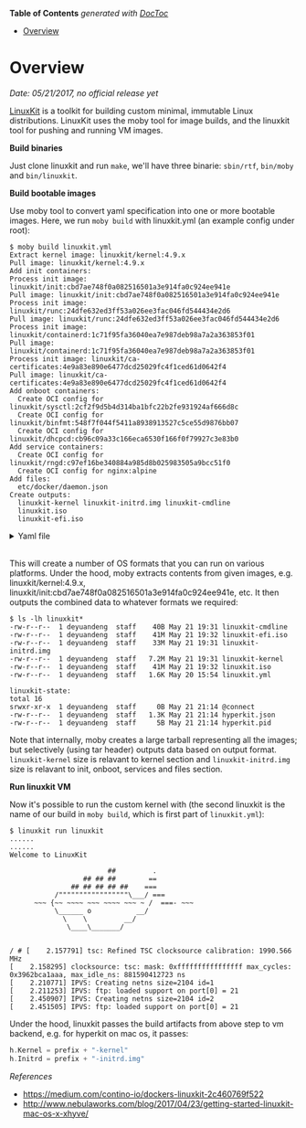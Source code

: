 <!-- START doctoc generated TOC please keep comment here to allow auto update -->
<!-- DON'T EDIT THIS SECTION, INSTEAD RE-RUN doctoc TO UPDATE -->
**Table of Contents**  *generated with [DocToc](https://github.com/thlorenz/doctoc)*

- [Overview](#overview)

<!-- END doctoc generated TOC please keep comment here to allow auto update -->

# Overview

*Date: 05/21/2017, no official release yet*

[LinuxKit](https://github.com/linuxkit/linuxkit) is a toolkit for building custom minimal, immutable
Linux distributions. LinuxKit uses the moby tool for image builds, and the linuxkit tool for pushing
and running VM images.

**Build binaries**

Just clone linuxkit and run `make`, we'll have three binarie: `sbin/rtf`, `bin/moby` and `bin/linuxkit`.

**Build bootable images**

Use moby tool to convert yaml specification into one or more bootable images. Here, we run `moby build`
with linuxkit.yml (an example config under root):

```
$ moby build linuxkit.yml
Extract kernel image: linuxkit/kernel:4.9.x
Pull image: linuxkit/kernel:4.9.x
Add init containers:
Process init image: linuxkit/init:cbd7ae748f0a082516501a3e914fa0c924ee941e
Pull image: linuxkit/init:cbd7ae748f0a082516501a3e914fa0c924ee941e
Process init image: linuxkit/runc:24dfe632ed3ff53a026ee3fac046fd544434e2d6
Pull image: linuxkit/runc:24dfe632ed3ff53a026ee3fac046fd544434e2d6
Process init image: linuxkit/containerd:1c71f95fa36040ea7e987deb98a7a2a363853f01
Pull image: linuxkit/containerd:1c71f95fa36040ea7e987deb98a7a2a363853f01
Process init image: linuxkit/ca-certificates:4e9a83e890e6477dcd25029fc4f1ced61d0642f4
Pull image: linuxkit/ca-certificates:4e9a83e890e6477dcd25029fc4f1ced61d0642f4
Add onboot containers:
  Create OCI config for linuxkit/sysctl:2cf2f9d5b4d314ba1bfc22b2fe931924af666d8c
  Create OCI config for linuxkit/binfmt:548f7f044f5411a8938913527c5ce55d9876bb07
  Create OCI config for linuxkit/dhcpcd:cb96c09a33c166eca6530f166f0f79927c3e83b0
Add service containers:
  Create OCI config for linuxkit/rngd:c97ef16be340884a985d8b025983505a9bcc51f0
  Create OCI config for nginx:alpine
Add files:
  etc/docker/daemon.json
Create outputs:
  linuxkit-kernel linuxkit-initrd.img linuxkit-cmdline
  linuxkit.iso
  linuxkit-efi.iso
```

<details><summary>Yaml file</summary><p>

```yaml
kernel:
  image: "linuxkit/kernel:4.9.x"
  cmdline: "console=ttyS0 console=tty0 page_poison=1"
init:
  - linuxkit/init:cbd7ae748f0a082516501a3e914fa0c924ee941e
  - linuxkit/runc:24dfe632ed3ff53a026ee3fac046fd544434e2d6
  - linuxkit/containerd:1c71f95fa36040ea7e987deb98a7a2a363853f01
  - linuxkit/ca-certificates:4e9a83e890e6477dcd25029fc4f1ced61d0642f4
onboot:
  - name: sysctl
    image: "linuxkit/sysctl:2cf2f9d5b4d314ba1bfc22b2fe931924af666d8c"
    net: host
    pid: host
    ipc: host
    capabilities:
     - CAP_SYS_ADMIN
    readonly: true
  - name: binfmt
    image: "linuxkit/binfmt:548f7f044f5411a8938913527c5ce55d9876bb07"
    binds:
     - /proc/sys/fs/binfmt_misc:/binfmt_misc
    readonly: true
  - name: dhcpcd
    image: "linuxkit/dhcpcd:cb96c09a33c166eca6530f166f0f79927c3e83b0"
    binds:
     - /var:/var
     - /tmp/etc:/etc
    capabilities:
     - CAP_NET_ADMIN
     - CAP_NET_BIND_SERVICE
     - CAP_NET_RAW
    net: host
    command: ["/sbin/dhcpcd", "--nobackground", "-f", "/dhcpcd.conf", "-1"]
services:
  - name: rngd
    image: "linuxkit/rngd:c97ef16be340884a985d8b025983505a9bcc51f0"
    capabilities:
     - CAP_SYS_ADMIN
    oomScoreAdj: -800
    readonly: true
  - name: nginx
    image: "nginx:alpine"
    capabilities:
     - CAP_NET_BIND_SERVICE
     - CAP_CHOWN
     - CAP_SETUID
     - CAP_SETGID
     - CAP_DAC_OVERRIDE
    net: host
files:
  - path: etc/docker/daemon.json
    contents: '{"debug": true}'
trust:
  image:
    - linuxkit/kernel
    - linuxkit/binfmt
    - linuxkit/rngd
outputs:
  - format: kernel+initrd
  - format: iso-bios
  - format: iso-efi
```

</p></details></br>

This will create a number of OS formats that you can run on various platforms. Under the hood, moby
extracts contents from given images, e.g. linuxkit/kernel:4.9.x,  linuxkit/init:cbd7ae748f0a082516501a3e914fa0c924ee941e,
etc. It then outputs the combined data to whatever formats we required:

```
$ ls -lh linuxkit*
-rw-r--r--  1 deyuandeng  staff    40B May 21 19:31 linuxkit-cmdline
-rw-r--r--  1 deyuandeng  staff    41M May 21 19:32 linuxkit-efi.iso
-rw-r--r--  1 deyuandeng  staff    33M May 21 19:31 linuxkit-initrd.img
-rw-r--r--  1 deyuandeng  staff   7.2M May 21 19:31 linuxkit-kernel
-rw-r--r--  1 deyuandeng  staff    41M May 21 19:32 linuxkit.iso
-rw-r--r--  1 deyuandeng  staff   1.6K May 20 15:54 linuxkit.yml

linuxkit-state:
total 16
srwxr-xr-x  1 deyuandeng  staff     0B May 21 21:14 @connect
-rw-r--r--  1 deyuandeng  staff   1.3K May 21 21:14 hyperkit.json
-rw-r--r--  1 deyuandeng  staff     5B May 21 21:14 hyperkit.pid
```

Note that internally, moby creates a large tarball representing all the images; but selectively (using
tar header) outputs data based on output format. `linuxkit-kernel` size is relavant to kernel section
and `linuxkit-initrd.img` size is relavant to init, onboot, services and files section.

**Run linuxkit VM**

Now it's possible to run the custom kernel with (the second linuxkit is the name of our build in
`moby build`, which is first part of `linuxkit.yml`):

```
$ linuxkit run linuxkit
......
......
Welcome to LinuxKit

                        ##         .
                  ## ## ##        ==
               ## ## ## ## ##    ===
           /"""""""""""""""""\___/ ===
      ~~~ {~~ ~~~~ ~~~ ~~~~ ~~~ ~ /  ===- ~~~
           \______ o           __/
             \    \         __/
              \____\_______/


/ # [    2.157791] tsc: Refined TSC clocksource calibration: 1990.566 MHz
[    2.158295] clocksource: tsc: mask: 0xffffffffffffffff max_cycles: 0x3962bca1aaa, max_idle_ns: 881590412723 ns
[    2.210771] IPVS: Creating netns size=2104 id=1
[    2.211253] IPVS: ftp: loaded support on port[0] = 21
[    2.450907] IPVS: Creating netns size=2104 id=2
[    2.451505] IPVS: ftp: loaded support on port[0] = 21
```

Under the hood, linuxkit passes the build artifacts from above step to vm backend, e.g. for hyperkit
on mac os, it passes:

```go
h.Kernel = prefix + "-kernel"
h.Initrd = prefix + "-initrd.img"
```

*References*

- https://medium.com/contino-io/dockers-linuxkit-2c460769f522
- http://www.nebulaworks.com/blog/2017/04/23/getting-started-linuxkit-mac-os-x-xhyve/
